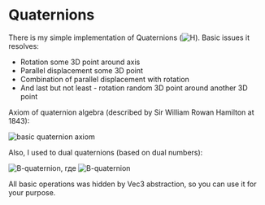 # Quaternions

There is my simple implementation of Quaternions (<img src="https://latex.codecogs.com/svg.image?\mathbb{H}" alt="H"/>). Basic issues it resolves:
- Rotation some 3D point around axis
- Parallel displacement some 3D point
- Combination of parallel displacement with rotation
- And last but not least - rotation random 3D point around another 3D point

Axiom of quaternion algebra (described by Sir William Rowan Hamilton at 1843): 

<img src="https://latex.codecogs.com/svg.latex?i^2=j^2=k^2=ijk=-1" alt="basic quaternion axiom"/>

Also, I used to dual quaternions (based on dual numbers):

<img src="https://latex.codecogs.com/svg.latex?B=p+Iq" alt="B-quaternion"/>, где <img src="https://latex.codecogs.com/svg.latex?p,q%20\in%20\mathbb{H},%20I^2=0,%20I%20\neq%200" alt="B-quaternion"/>

All basic operations was hidden by Vec3 abstraction, so you can use it for your purpose.





